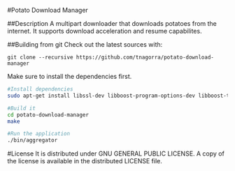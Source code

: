 #Potato Download Manager

##Description
A multipart downloader that downloads potatoes from the internet. It supports download acceleration and resume capabilites.

##Building from git
Check out the latest sources with:

    git clone --recursive https://github.com/tnagorra/potato-download-manager

Make sure to install the dependencies first.
```bash
#Install dependencies
sudo apt-get install libssl-dev libboost-program-options-dev libboost-thread-dev libboost-filesystem-dev -y

#Build it
cd potato-download-manager
make

#Run the application
./bin/aggregator
```
#License
It is distributed under GNU GENERAL PUBLIC LICENSE. A copy of the license is available in the distributed LICENSE file.
